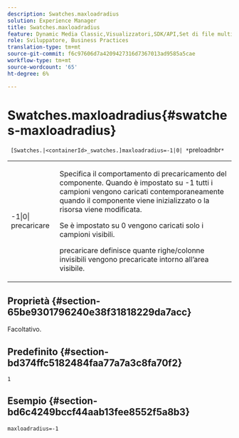 ```yaml
---
description: Swatches.maxloadradius
solution: Experience Manager
title: Swatches.maxloadradius
feature: Dynamic Media Classic,Visualizzatori,SDK/API,Set di file multimediali diversi
role: Sviluppatore, Business Practices
translation-type: tm+mt
source-git-commit: f6c97606d7a4209427316d7367013ad9585a5cae
workflow-type: tm+mt
source-wordcount: '65'
ht-degree: 6%

---
```



# Swatches.maxloadradius{#swatches-maxloadradius}

` [Swatches.|<containerId>_swatches.]maxloadradius=-1|0| *`preloadnbr`*`

<table id="table_012E1D178BFA4BD9814A7AAD2B4403BB"> 
 <tbody> 
  <tr> 
   <td> <p> <span class="codeph"> -1|0|<span class="varname"> precaricare</span></span> </p> </td> 
   <td> <p>Specifica il comportamento di precaricamento del componente. Quando è impostato su <span class="codeph"> -1</span> tutti i campioni vengono caricati contemporaneamente quando il componente viene inizializzato o la risorsa viene modificata. </p> <p>Se è impostato su <span class="codeph"> 0</span> vengono caricati solo i campioni visibili. </p> <p><span class="codeph"><span class="varname"> </span></span> precaricare definisce quante righe/colonne invisibili vengono precaricate intorno all’area visibile. </p> </td> 
  </tr> 
 </tbody> 
</table>

## Proprietà {#section-65be9301796240e38f31818229da7acc}

Facoltativo.

## Predefinito {#section-bd374ffc5182484faa77a7a3c8fa70f2}

`1`

## Esempio {#section-bd6c4249bccf44aab13fee8552f5a8b3}

`maxloadradius=-1`
